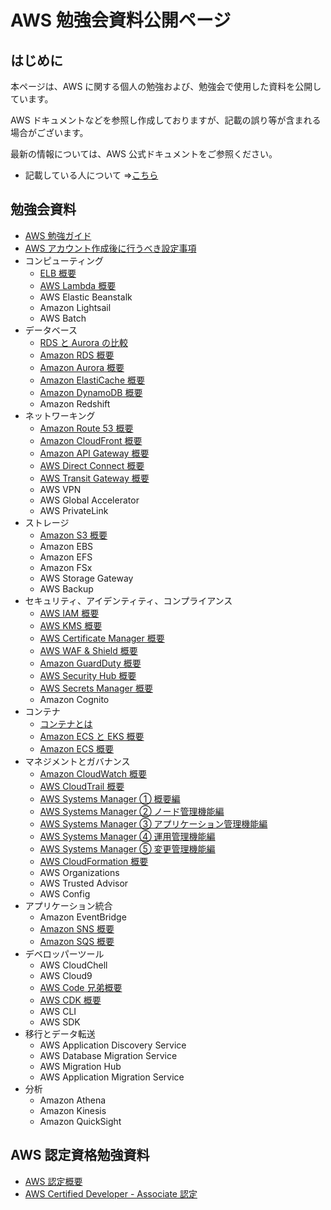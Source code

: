 # AWS 勉強会資料公開ページ

## はじめに

本ページは、AWS に関する個人の勉強および、勉強会で使用した資料を公開しています。

AWS ドキュメントなどを参照し作成しておりますが、記載の誤り等が含まれる場合がございます。

最新の情報については、AWS 公式ドキュメントをご参照ください。

- 記載している人について ⇒[こちら](https://ishiharatma.github.io/resume/)

## 勉強会資料

- <a href="./aws-study-guide/index.html" target="_blank">AWS 勉強ガイド</a>
- <a href="./aws-account-Initial-setting/index.html" target="_blank">AWS アカウント作成後に行うべき設定事項</a>
- コンピューティング
  - <a href="./elb-overview/index.html" target="_blank">ELB 概要</a>
  - <a href="./lambda-overview/index.html" target="_blank">AWS Lambda 概要</a>
  - AWS Elastic Beanstalk
  - Amazon Lightsail
  - AWS Batch
- データベース
  - <a href="./rds-aurora-overview/index.html" target="_blank">RDS と Aurora の比較</a>
  - <a href="./rds-overview/index.html" target="_blank">Amazon RDS 概要</a>
  - <a href="./aurora-overview/index.html" target="_blank">Amazon Aurora 概要</a>
  - <a href="./elasticache-overview/index.html" target="_blank">Amazon ElastiCache 概要</a>
  - <a href="./dynamodb-overview/index.html" target="_blank">Amazon DynamoDB 概要</a>
  - Amazon Redshift
- ネットワーキング
  - <a href="./route53-overview/index.html" target="_blank">Amazon Route 53 概要</a>
  - <a href="./cloudfront-overview/index.html" target="_blank">Amazon CloudFront 概要</a>
  - <a href="./apigw-overview/index.html" target="_blank">Amazon API Gateway 概要</a>
  - <a href="./directconnect-overview/index.html" target="_blank">AWS Direct Connect 概要</a>
  - <a href="./transitgw-overview/index.html" target="_blank">AWS Transit Gateway 概要</a>
  - AWS VPN
  - AWS Global Accelerator
  - AWS PrivateLink
- ストレージ
  - <a href="./s3-overview/index.html" target="_blank">Amazon S3 概要</a>
  - Amazon EBS
  - Amazon EFS
  - Amazon FSx
  - AWS Storage Gateway
  - AWS Backup
- セキュリティ、アイデンティティ、コンプライアンス
  - <a href="./iam-overview/index.html" target="_blank">AWS IAM 概要</a>
  - <a href="./kms-overview/index.html" target="_blank">AWS KMS 概要</a>
  - <a href="./acm-overview/index.html" target="_blank">AWS Certificate Manager 概要</a>
  - <a href="./waf-and-shield-overview/index.html" target="_blank">AWS WAF & Shield 概要</a>
  - <a href="./guardduty-overview/index.html" target="_blank">Amazon GuardDuty 概要</a>
  - <a href="./securityhub-overview/index.html" target="_blank">AWS Security Hub 概要</a>
  - <a href="./secretsmanager-overview/index.html" target="_blank">AWS Secrets Manager 概要</a>
  - Amazon Cognito
- コンテナ
  - <a href="./container-overview/index.html" target="_blank">コンテナとは</a>
  - <a href="./ecs-vs-eks/index.html" target="_blank">Amazon ECS と EKS 概要</a>
  - <a href="./ecs-overview/index.html" target="_blank">Amazon ECS 概要</a>
- マネジメントとガバナンス
  - <a href="./cloudwatch-overview/index.html" target="_blank">Amazon CloudWatch 概要</a>
  - <a href="./cloudtrail-overview/index.html" target="_blank">AWS CloudTrail 概要</a>
  - <a href="./ssm-overview/index.html" target="_blank">AWS Systems Manager ① 概要編</a>
  - <a href="./ssm-nodes-overview/index.html" target="_blank">AWS Systems Manager ② ノード管理機能編</a>
  - <a href="./ssm-apps-overview/index.html" target="_blank">AWS Systems Manager ③ アプリケーション管理機能編</a>
  - <a href="./ssm-ops-overview/index.html" target="_blank">AWS Systems Manager ④ 運用管理機能編</a>
  - <a href="./ssm-changes-overview/index.html" target="_blank">AWS Systems Manager ⑤ 変更管理機能編</a>
  - <a href="./cfn-overview/index.html" target="_blank">AWS CloudFormation 概要</a>
  - AWS Organizations
  - AWS Trusted Advisor
  - AWS Config
- アプリケーション統合
  - Amazon EventBridge
  - <a href="./sns-overview/index.html" target="_blank">Amazon SNS 概要</a>
  - <a href="./sqs-overview/index.html" target="_blank">Amazon SQS 概要</a>
- デベロッパーツール
  - AWS CloudChell
  - AWS Cloud9
  - <a href="./codexx-overview/index.html" target="_blank">AWS Code 兄弟概要</a>
  - <a href="./cdk-overview/index.html" target="_blank">AWS CDK 概要</a>
  - AWS CLI
  - AWS SDK
- 移行とデータ転送
  - AWS Application Discovery Service
  - AWS Database Migration Service
  - AWS Migration Hub
  - AWS Application Migration Service
- 分析
  - Amazon Athena
  - Amazon Kinesis
  - Amazon QuickSight

## AWS 認定資格勉強資料

- <a href="./aws-certification/index.html" target="_blank">AWS 認定概要</a>
- <a href="./aws-certified-dva-keyword/index.html" target="_blank">AWS Certified Developer - Associate 認定</a>
